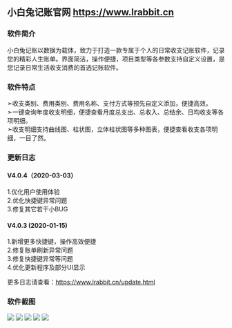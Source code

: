 ## 小白兔记账官网 <a target="_blank" href="https://www.lrabbit.cn">https://www.lrabbit.cn</a>

### 软件简介
小白兔记账以数据为载体，致力于打造一款专属于个人的日常收支记账软件，记录您的精彩人生账单。界面简洁，操作便捷，项目类型等各参数支持自定义设置，是您记录日常生活收支消费的首选记账软件。

### 软件特点
➣收支类别、费用类别、费用名称、支付方式等预先自定义添加，便捷高效。</br>
➣一键查询年度收支明细，便捷查看月度总支出、总收入、总结余、日均收支等各项明细。</br>
➣收支明细支持曲线图、柱状图，立体柱状图等多种图表，便捷查看收支各项明细，一目了然。

### 更新日志
#### V4.0.4（2020-03-03）</br>
1.优化用户使用体验</br>
2.优化快捷键异常问题</br>
3.修复其它若干小BUG

#### V4.0.3 (2020-01-15)</br>
1.新增更多快捷键，操作高效便捷</br>
2.修复账单刷新异常问题</br>
3.修复快捷键异常等问题</br>
4.优化更新程序及部分UI显示

更多日志请查看：<a target="_blank" href="https://www.lrabbit.cn/update.html">https://www.lrabbit.cn/update.html</a>

### 软件截图
<img src="https://www.lrabbit.cn/img/slide1.png">
<img src="https://www.lrabbit.cn/img/slide2.png">
<img src="https://www.lrabbit.cn/img/slide3.png">
<img src="https://www.lrabbit.cn/img/slide4.png">
<img src="https://www.lrabbit.cn/img/slide5.png">

